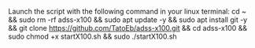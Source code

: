 Launch the script with the following command in your linux terminal:
cd ~ && sudo rm -rf adss-x100 && sudo apt update -y && sudo apt install git -y && git clone https://github.com/TatoEb/adss-x100.git && cd adss-x100 && sudo chmod +x startX100.sh && sudo ./startX100.sh
